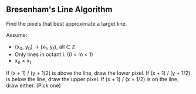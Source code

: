 ## Bresenham's Line Algorithm

Find the pixels that best approximate a target line.

Assume:
* (x<sub>0</sub>, y<sub>0</sub>) &rarr; (x<sub>1</sub>, y<sub>1</sub>), all ∈ ℤ
* Only lines in octant I. (0 < m < 1)
* x<sub>0</sub> < x<sub>1</sub>

If (x + 1) / (y + 1/2) is above the line, draw the lower pixel.
If (x + 1) / (y + 1/2) is below the line, draw the upper pixel.
If (x + 1) / (x + 1/2) is on the line, draw either. (Pick one)
